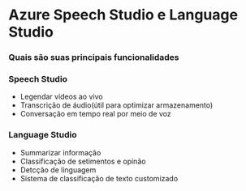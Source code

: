 <h1>Azure Speech Studio e Language Studio</h1>
<h3>Quais são suas principais funcionalidades</h3>
<h3>Speech Studio</h3>
<ul>
  <li>Legendar vídeos ao vivo </li>
  <li>Transcrição de áudio(útil para optimizar armazenamento)</li>
  <li>Conversação em tempo real por meio de voz</li>
</ul>
<h3>Language Studio</h3>
<ul>
  <li>Summarizar informação</li>
  <li>Classificação de setimentos e opinão</li>
  <li>Detcção de linguagem</li>
  <li>Sistema de classificação de texto customizado</li>
</ul>
